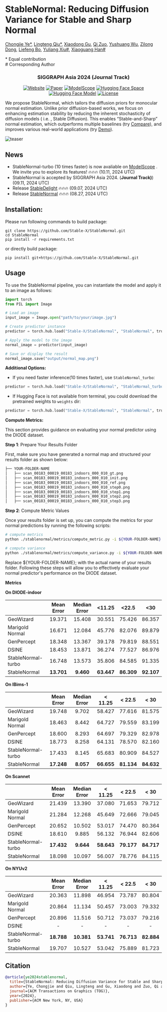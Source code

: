 # **StableNormal: Reducing Diffusion Variance for Stable and Sharp Normal**<br>

[Chongjie Ye*](https://github.com/hugoycj), [Lingteng Qiu*](https://lingtengqiu.github.io/), [Xiaodong Gu](https://github.com/gxd1994), [Qi Zuo](https://github.com/hitsz-zuoqi), [Yushuang Wu](https://scholar.google.com/citations?hl=zh-TW&user=x5gpN0sAAAAJ), [Zilong Dong](https://scholar.google.com/citations?user=GHOQKCwAAAAJ), [Liefeng Bo](https://research.cs.washington.edu/istc/lfb/), [Yuliang Xiu#](https://xiuyuliang.cn/), [Xiaoguang Han#](https://gaplab.cuhk.edu.cn/)<br>

\* Equal contribution <br>
\# Corresponding Author


<h3 align="center">SIGGRAPH Asia 2024 (Journal Track)</h3>

<div align="center">


[![Website](https://raw.githubusercontent.com/prs-eth/Marigold/main/doc/badges/badge-website.svg)](https://stable-x.github.io/StableNormal) 
[![Paper](https://img.shields.io/badge/arXiv-PDF-b31b1b)](https://arxiv.org/abs/2406.16864) 
[![ModelScope](https://img.shields.io/badge/%20ModelScope%20-Space-blue)](https://modelscope.cn/studios/Damo_XR_Lab/StableNormal) 
[![Hugging Face Space](https://img.shields.io/badge/🤗%20Hugging%20Face%20-Space-yellow)](https://huggingface.co/spaces/Stable-X/StableNormal) 
[![Hugging Face Model](https://img.shields.io/badge/🤗%20Hugging%20Face%20-Model-green)](https://huggingface.co/Stable-X/stable-normal-v0-1) 
[![License](https://img.shields.io/badge/License-Apache--2.0-929292)](https://www.apache.org/licenses/LICENSE-2.0) 

 </div>


We propose StableNormal, which tailors the diffusion priors for monocular normal estimation. Unlike prior diffusion-based works, we focus on enhancing estimation stability by reducing the inherent stochasticity of diffusion models ( i.e. , Stable Diffusion). This enables “Stable-and-Sharp” normal estimation, which outperforms multiple baselines (try [Compare](https://huggingface.co/spaces/Stable-X/normal-estimation-arena)), and improves various real-world applications (try [Demo](https://huggingface.co/spaces/Stable-X/StableNormal)). 

![teaser](doc/StableNormal-Teaser.png)

## News
- StableNormal-turbo (10 times faster) is now avaliable on [ModelScope]( https://modelscope.cn/studios/Damo_XR_Lab/StableNormal ) . We invite you to explore its features!  :fire::fire::fire: (10.11, 2024 UTC)
- StableNormal is accepted by SIGGRAPH Asia 2024. (**Journal Track)**) (09.11, 2024 UTC)
- Release [StableDelight](https://github.com/Stable-X/StableDelight) :fire::fire::fire: (09.07, 2024 UTC)
- Release [StableNormal](https://github.com/Stable-X/StableNormal) :fire::fire::fire: (08.27, 2024 UTC)

## Installation:

Please run following commands to build package:
```
git clone https://github.com/Stable-X/StableNormal.git
cd StableNormal
pip install -r requirements.txt
```
or directly build package:
```
pip install git+https://github.com/Stable-X/StableNormal.git
```

## Usage
To use the StableNormal pipeline, you can instantiate the model and apply it to an image as follows:

```python
import torch
from PIL import Image

# Load an image
input_image = Image.open("path/to/your/image.jpg")

# Create predictor instance
predictor = torch.hub.load("Stable-X/StableNormal", "StableNormal", trust_repo=True)

# Apply the model to the image
normal_image = predictor(input_image)

# Save or display the result
normal_image.save("output/normal_map.png")
```

**Additional Options:**

- If you need faster inference(10 times faster), use `StableNormal_turbo`:

```python
predictor = torch.hub.load("Stable-X/StableNormal", "StableNormal_turbo", trust_repo=True)
```

- If Hugging Face is not available from terminal, you could download the pretrained weights to `weights` dir:

```python
predictor = torch.hub.load("Stable-X/StableNormal", "StableNormal", trust_repo=True, local_cache_dir='./weights')
```



**Compute Metrics:**

This section provides guidance on evaluating your normal predictor using the DIODE dataset.

**Step 1**: Prepare Your Results Folder

First, make sure you have generated a normal map and structured your results folder as shown below:


```bash
├── YOUR-FOLDER-NAME 
│   ├── scan_00183_00019_00183_indoors_000_010_gt.png
│   ├── scan_00183_00019_00183_indoors_000_010_init.png
│   ├── scan_00183_00019_00183_indoors_000_010_ref.png
│   ├── scan_00183_00019_00183_indoors_000_010_step0.png
│   ├── scan_00183_00019_00183_indoors_000_010_step1.png
│   ├── scan_00183_00019_00183_indoors_000_010_step2.png
│   ├── scan_00183_00019_00183_indoors_000_010_step3.png
```


**Step 2**: Compute Metric Values

Once your results folder is set up, you can compute the metrics for your normal predictions by running the following scripts:

```bash
# compute metrics
python ./stablenormal/metrics/compute_metric.py -i ${YOUR-FOLDER-NAME}

# compute variance
python ./stablenormal/metrics/compute_variance.py -i ${YOUR-FOLDER-NAME}
```

Replace ${YOUR-FOLDER-NAME}; with the actual name of your results folder. Following these steps will allow you to effectively evaluate your normal predictor's performance on the DIODE dataset.

**Metrics**

**On DIODE-indoor**

|                    | Mean Error | Median Error |   <11.25   |   <22.5    |    <30     |
| :----------------- | :--------: | :----------: | :--------: | :--------: | :--------: |
| GeoWizard          |   19.371   |    15.408    |   30.551   |   75.426   |   86.357   |
| Marigold Normal    |   16.671   |    12.084    |   45.776   |   82.076   |   89.879   |
| GenPercept         |   18.348   |    13.367    |   39.178   |   79.819   |   88.551   |
| DSINE              |   18.453   |    13.871    |   36.274   |   77.527   |   86.976   |
| StableNormal-turbo |   16.748   |    13.573    |   35.806   |   84.585   |   91.335   |
| StableNormal       | **13.701** |  **9.460**   | **63.447** | **86.309** | **92.107** |

**On IBims-1**

|                    | Mean Error | Median Error |  < 11.25   |   < 22.5   |    < 30    |
| :----------------- | :--------: | :----------: | :--------: | :--------: | :--------: |
| GeoWizard          |   19.748   |    9.702     |   58.427   |   77.616   |   81.575   |
| Marigold Normal    |   18.463   |    8.442     |   64.727   |   79.559   |   83.199   |
| GenPercept         |   18.600   |    8.293     |   64.697   |   79.329   |   82.978   |
| DSINE              |   18.773   |    8.258     |   64.131   |   78.570   |   82.160   |
| StableNormal-turbo |   17.433   |    8.145     |   65.683   |   80.909   |   84.527   |
| StableNormal       | **17.248** |  **8.057**   | **66.655** | **81.134** | **84.632** |

**On Scannet**

|                    | Mean Error | Median Error |  < 11.25   |   < 22.5   |    < 30    |
| :----------------- | :--------: | :----------: | :--------: | :--------: | :--------: |
| GeoWizard          |   21.439   |    13.390    |   37.080   |   71.653   |   79.712   |
| Marigold Normal    |   21.284   |    12.268    |   45.649   |   72.666   |   79.045   |
| GenPercept         |   20.652   |    10.502    |   53.017   |   74.470   |   80.364   |
| DSINE              |   18.610   |    9.885     |   56.132   |   76.944   |   82.606   |
| StableNormal-turbo | **17.432** |  **9.644**   | **58.643** | **79.177** | **84.717** |
| StableNormal       |   18.098   |    10.097    |   56.007   |   78.776   |   84.115   |

**On NYUv2**

|                    | Mean Error | Median Error |  < 11.25   |   < 22.5   |    < 30    |
| ------------------ | :--------: | :----------: | :--------: | :--------: | :--------: |
| GeoWizard          |   20.363   |    11.898    |   46.954   |   73.787   |   80.804   |
| Marigold Normal    |   20.864   |    11.134    |   50.457   |   73.003   |   79.332   |
| GenPercept         |   20.896   |    11.516    |   50.712   |   73.037   |   79.216   |
| DSINE              |     -      |      -       |     -      |     -      |     -      |
| StableNormal-turbo | **18.788** |  **10.381**  | **53.741** | **76.713** | **82.884** |
| StableNormal       |   19.707   |    10.527    |   53.042   |   75.889   |   81.723   |

## Citation

```bibtex
@article{ye2024stablenormal,
  title={StableNormal: Reducing Diffusion Variance for Stable and Sharp Normal},
  author={Ye, Chongjie and Qiu, Lingteng and Gu, Xiaodong and Zuo, Qi and Wu, Yushuang and Dong, Zilong and Bo, Liefeng and Xiu, Yuliang and Han, Xiaoguang},
  journal={ACM Transactions on Graphics (TOG)},
  year={2024},
  publisher={ACM New York, NY, USA}
}
```
